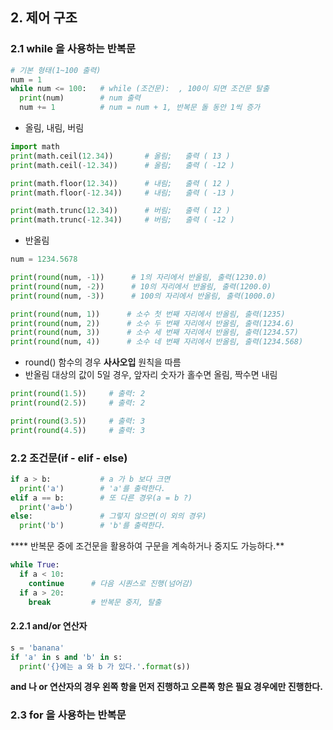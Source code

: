 ## 2. 제어 구조
### 2.1 while 을 사용하는 반복문
```py
# 기본 형태(1~100 출력)
num = 1
while num <= 100:   # while (조건문):  , 100이 되면 조건문 탈출
  print(num)        # num 출력
  num += 1          # num = num + 1, 반복문 돌 동안 1씩 증가
```  
* 올림, 내림, 버림  
```py
import math
print(math.ceil(12.34))       # 올림;   출력 ( 13 )
print(math.ceil(-12.34))      # 올림;   출력 ( -12 )

print(math.floor(12.34))      # 내림;   출력 ( 12 )
print(math.floor(-12.34))     # 내림;   출력 ( -13 )

print(math.trunc(12.34))      # 버림;   출력 ( 12 )
print(math.trunc(-12.34))     # 버림;   출력 ( -12 )
```  
* 반올림  
```py
num = 1234.5678

print(round(num, -1))      # 1의 자리에서 반올림, 출력(1230.0)
print(round(num, -2))      # 10의 자리에서 반올림, 출력(1200.0)
print(round(num, -3))      # 100의 자리에서 반올림, 출력(1000.0)

print(round(num, 1))      # 소수 첫 번째 자리에서 반올림, 출력(1235)  
print(round(num, 2))      # 소수 두 번째 자리에서 반올림, 출력(1234.6)
print(round(num, 3))      # 소수 세 번째 자리에서 반올림, 출력(1234.57)
print(round(num, 4))      # 소수 네 번째 자리에서 반올림, 출력(1234.568)
```
- round() 함수의 경우 **사사오입** 원칙을 따름  
- 반올림 대상의 값이 5일 경우, 앞자리 숫자가 홀수면 올림, 짝수면 내림
```py
print(round(1.5))     # 출력: 2
print(round(2.5))     # 출력: 2

print(round(3.5))     # 출력: 3
print(round(4.5))     # 출력: 3
```

### 2.2 조건문(if - elif - else)
```py
if a > b:           # a 가 b 보다 크면
  print('a')        # 'a'를 출력한다.
elif a == b:        # 또 다른 경우(a = b ?)
  print('a=b')      
else:               # 그렇지 않으면(이 외의 경우)
  print('b')        # 'b'를 출력한다.
```
****  반복문 중에 조건문을 활용하여 구문을 계속하거나 중지도 가능하다.**
```py
while True:
  if a < 10:
    continue      # 다음 시퀀스로 진행(넘어감)
  if a > 20:
    break         # 반복문 중지, 탈출
```
#### 2.2.1 and/or 연산자
```py
s = 'banana'
if 'a' in s and 'b' in s:
  print('{}에는 a 와 b 가 있다.'.format(s))
```
**and 나 or 연산자의 경우 왼쪽 항을 먼저 진행하고 오른쪽 항은 필요 경우에만 진행한다.**

### 2.3 for 을 사용하는 반복문
```py


```


